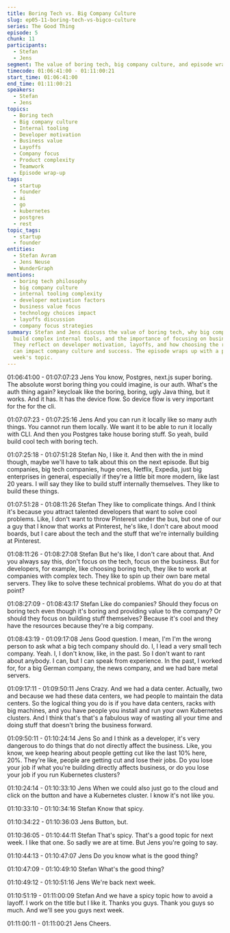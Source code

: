 ```yaml
---
title: Boring Tech vs. Big Company Culture
slug: ep05-11-boring-tech-vs-bigco-culture
series: The Good Thing
episode: 5
chunk: 11
participants:
  - Stefan
  - Jens
segment: The value of boring tech, big company culture, and episode wrap-up
timecode: 01:06:41:00 - 01:11:00:21
start_time: 01:06:41:00
end_time: 01:11:00:21
speakers:
  - Stefan
  - Jens
topics:
  - Boring tech
  - Big company culture
  - Internal tooling
  - Developer motivation
  - Business value
  - Layoffs
  - Company focus
  - Product complexity
  - Teamwork
  - Episode wrap-up
tags:
  - startup
  - founder
  - ai
  - go
  - kubernetes
  - postgres
  - rest
topic_tags:
  - startup
  - founder
entities:
  - Stefan Avram
  - Jens Neuse
  - WunderGraph
mentions:
  - boring tech philosophy
  - big company culture
  - internal tooling complexity
  - developer motivation factors
  - business value focus
  - technology choices impact
  - layoffs discussion
  - company focus strategies
summary: Stefan and Jens discuss the value of boring tech, why big companies often
  build complex internal tools, and the importance of focusing on business value.
  They reflect on developer motivation, layoffs, and how choosing the right technology
  can impact company culture and success. The episode wraps up with a preview of next
  week's topic.
---
```


01:06:41:00 - 01:07:07:23
Jens
You know, Postgres, next.js super boring. The absolute worst boring thing you could imagine, is
our auth. What's the auth thing again? keycloak like the boring, boring, ugly Java thing, but it
works. And it has. It has the device flow. So device flow is very important for the for the cli.

01:07:07:23 - 01:07:25:16
Jens
And you can run it locally like so many auth things. You cannot run them locally. We want it to be
able to run it locally with CLI. And then you Postgres take house boring stuff. So yeah, build
build cool tech with boring tech.

01:07:25:18 - 01:07:51:28
Stefan
No, I like it. And then with the in mind though, maybe we'll have to talk about this on the next
episode. But big companies, big tech companies, huge ones, Netflix, Expedia, just big
enterprises in general, especially if they're a little bit more modern, like last 20 years. I will say
they like to build stuff internally themselves. They like to build these things.

01:07:51:28 - 01:08:11:26
Stefan
They like to complicate things. And I think it's because you attract talented developers that want
to solve cool problems. Like, I don't want to throw Pinterest under the bus, but one of our a guy
that I know that works at Pinterest, he's like, I don't care about mood boards, but I care about
the tech and the stuff that we're internally building at Pinterest.

01:08:11:26 - 01:08:27:08
Stefan
But he's like, I don't care about that. And you always say this, don't focus on the tech, focus on
the business. But for developers, for example, like choosing boring tech, they like to work at
companies with complex tech. They like to spin up their own bare metal servers. They like to
solve these technical problems. What do you do at that point?

01:08:27:09 - 01:08:43:17
Stefan
Like do companies? Should they focus on boring tech even though it's boring and providing
value to the company? Or should they focus on building stuff themselves? Because it's cool and
they have the resources because they're a big company.

01:08:43:19 - 01:09:17:08
Jens
Good question. I mean, I'm I'm the wrong person to ask what a big tech company should do. I, I
lead a very small tech company. Yeah. I, I don't know, like, in the past. So I don't want to rant
about anybody. I can, but I can speak from experience. In the past, I worked for, for a big
German company, the news company, and we had bare metal servers.

01:09:17:11 - 01:09:50:11
Jens
Crazy. And we had a data center. Actually, two and because we had these data centers, we had
people to maintain the data centers. So the logical thing you do is if you have data centers, racks
with big machines, and you have people you install and run your own Kubernetes clusters. And I
think that's that's a fabulous way of wasting all your time and doing stuff that doesn't bring the
business forward.

01:09:50:11 - 01:10:24:14
Jens
So and I think as a developer, it's very dangerous to do things that do not directly affect the
business. Like, you know, we keep hearing about people getting cut like the last 10% here,
20%. They're like, people are getting cut and lose their jobs. Do you lose your job if what you're
building directly affects business, or do you lose your job if you run Kubernetes clusters?

01:10:24:14 - 01:10:33:10
Jens
When we could also just go to the cloud and click on the button and have a Kubernetes cluster. I
know it's not like you.

01:10:33:10 - 01:10:34:16
Stefan
Know that spicy.

01:10:34:22 - 01:10:36:03
Jens
Button, but.

01:10:36:05 - 01:10:44:11
Stefan
That's spicy. That's a good topic for next week. I like that one. So sadly we are at time. But Jens
you're going to say.

01:10:44:13 - 01:10:47:07
Jens
Do you know what is the good thing?

01:10:47:09 - 01:10:49:10
Stefan
What's the good thing?

01:10:49:12 - 01:10:51:16
Jens
We're back next week.

01:10:51:19 - 01:11:00:09
Stefan
And we have a spicy topic how to avoid a layoff. I work on the title but I like it. Thanks you guys.
Thank you guys so much. And we'll see you guys next week.

01:11:00:11 - 01:11:00:21
Jens
Cheers.